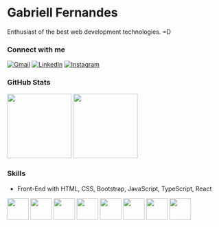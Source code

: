 # Gabriell Fernandes
Enthusiast of the best web development technologies. =D

### Connect with me

[![Gmail](https://img.shields.io/badge/Gmail-333333?style=for-the-badge&logo=gmail&logoColor=red)](mailto:gabriellfertnandess1@gmail.com)
[![LinkedIn](https://img.shields.io/badge/-LinkedIn-000?style=for-the-badge&logo=linkedin&logoColor=30A3DC)](https://www.linkedin.com/in/gabriellfernandess/)
[![Instagram](https://img.shields.io/badge/-Instagram-%23E4405F?style=for-the-badge&logo=instagram&logoColor=white)](https://www.instagram.com/gabriell.fernn/)

### GitHub Stats
<div>
    <img height="150em" src="https://github-readme-stats-ten-gilt.vercel.app/api?username=gabriell-fernn&show_icons=true&theme=calm&count_private=true">
    <img height="150em" src="https://github-readme-stats-ten-gilt.vercel.app/api/top-langs/?username=gabriell-fernn&layout=compact&theme=calm">
    
</div>

### Skills

  <ul>
      <li>Front-End with HTML, CSS, Bootstrap, JavaScript, TypeScript, React</li>
  </ul>

<div>
    <img height='50em' src='https://cdn.worldvectorlogo.com/logos/html-1.svg'>
    <img height='50em' src='https://cdn.worldvectorlogo.com/logos/css-3.svg'>
    <img height='50em' src='https://cdn.worldvectorlogo.com/logos/bootstrap-4.svg'>
    <img height='50em' src='https://cdn.worldvectorlogo.com/logos/logo-javascript.svg'>
    <img height='50em' src='https://cdn.worldvectorlogo.com/logos/react-1.svg'>
    <img height='50em' src='https://cdn.worldvectorlogo.com/logos/typescript.svg'>
    <img height='50em' src='https://cdn.worldvectorlogo.com/logos/vitejs.svg'>
    <img height='50em' src='https://cdn.worldvectorlogo.com/logos/git-icon.svg'>
    
  </div>
